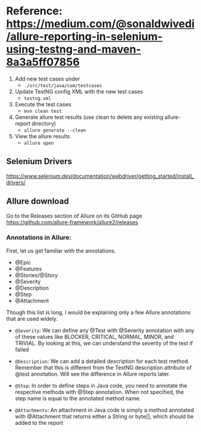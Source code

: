 # Reference: https://medium.com/@sonaldwivedi/allure-reporting-in-selenium-using-testng-and-maven-8a3a5ff07856

1. Add new test cases under
   - `./src/test/java/com/testcases`
2. Update TestNG config XML with the new test cases
   - `testng.xml`
3. Execute the test cases
   - `mvn clean test`
4. Generate allure test results (use clean to delete any existing allure-report directory)
   - `allure generate --clean`
5. View the allure results
   - `allure open`

## Selenium Drivers

https://www.selenium.dev/documentation/webdriver/getting_started/install_drivers/

## Allure download

Go to the Releases section of Allure on its GitHub page https://github.com/allure-framework/allure2/releases

### Annotations in Allure:

First, let us get familiar with the annotations.

- @Epic
- @Features
- @Stories/@Story
- @Severity
- @Description
- @Step
- @Attachment

Though this list is long, I would be explaining only a few Allure annotations that are used widely.

- `@Severity`: We can define any @Test with @Severity annotation with any of these values like BLOCKER, CRITICAL, NORMAL, MINOR, and TRIVIAL. By looking at this, we can understand the severity of the test if failed

- `@Description`: We can add a detailed description for each test method. Remember that this is different from the TestNG description attribute of @test annotation. Will see the difference in Allure reports later.

- `@Step`: In order to define steps in Java code, you need to annotate the respective methods with @Step annotation. When not specified, the step name is equal to the annotated method name.

- `@Attachments`: An attachment in Java code is simply a method annotated with @Attachment that returns either a String or byte[], which should be added to the report
